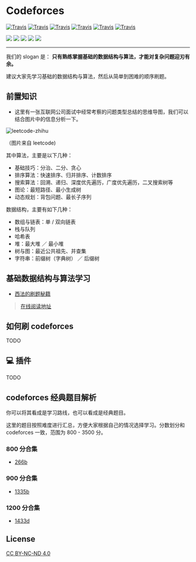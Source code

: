 # Codeforces

[![Travis](https://img.shields.io/badge/language-C++-green.svg)]() [![Travis](https://img.shields.io/badge/language-Python-red.svg)]() [![Travis](https://img.shields.io/badge/language-Java-blue.svg)]() [![Travis](https://img.shields.io/badge/language-Go-red.svg)]() [![Travis](https://img.shields.io/badge/language-Php-pink.svg)]() [![Travis](https://img.shields.io/badge/language-JavaScript-yellow.svg)]()

[![](https://img.shields.io/badge/WeChat-微信群-brightgreen)](#哪里能找到我) [![](https://img.shields.io/badge/公众号-力扣加加-blueviolet)](#哪里能找到我) [![](https://img.shields.io/badge/Juejin-掘金-blue)](https://juejin.im/user/58af98305c497d0067780b3b) [![](https://img.shields.io/badge/Zhihu-知乎-blue)](https://www.zhihu.com/people/lu-xiao-13-70) [![](https://img.shields.io/badge/bilili-哔哩哔哩-ff69b4)](https://space.bilibili.com/519510412/)

---

我们的 slogan 是： **只有熟练掌握基础的数据结构与算法，才能对复杂问题迎刃有余。**

建议大家先学习基础的数据结构与算法，然后从简单到困难的顺序刷题。

## 前置知识

- 这里有一张互联网公司面试中经常考察的问题类型总结的思维导图，我们可以结合图片中的信息分析一下。

![leetcode-zhihu](https://tva1.sinaimg.cn/large/007S8ZIlly1ghluennxvrj30k00jx0te.jpg)

（图片来自 leetcode)

其中算法，主要是以下几种：

- 基础技巧：分治、二分、贪心
- 排序算法：快速排序、归并排序、计数排序
- 搜索算法：回溯、递归、深度优先遍历，广度优先遍历，二叉搜索树等
- 图论：最短路径、最小生成树
- 动态规划：背包问题、最长子序列

数据结构，主要有如下几种：

- 数组与链表：单 / 双向链表
- 栈与队列
- 哈希表
- 堆：最大堆 ／ 最小堆
- 树与图：最近公共祖先、并查集
- 字符串：前缀树（字典树） ／ 后缀树

## 基础数据结构与算法学习

- [西法的刷题秘籍](https://github.com/azl397985856/leetcode)

> [在线阅读地址](https://leetcode-solution-leetcode-pp.gitbook.io/leetcode-solution/)

## 如何刷 codeforces

TODO

## :computer: 插件

TODO

## codeforces 经典题目解析

你可以将其看成是学习路线，也可以看成是经典题目。

这里的题目按照难度进行汇总，方便大家根据自己的情况选择学习。分数划分和 codeforces 一致，范围为 800 - 3500 分。

### 800 分合集

- [266b](./problems/266b.md)

### 900 分合集

- [1335b](./problems/1335b.md)

<!-- ### 1000

- [1521a](./1521a.py)

### 1100

- [1672c](./1672c.py) -->

### 1200 分合集

- [1433d](./problems/1433d.md)

## License

[CC BY-NC-ND 4.0](./LICENSE.txt)
